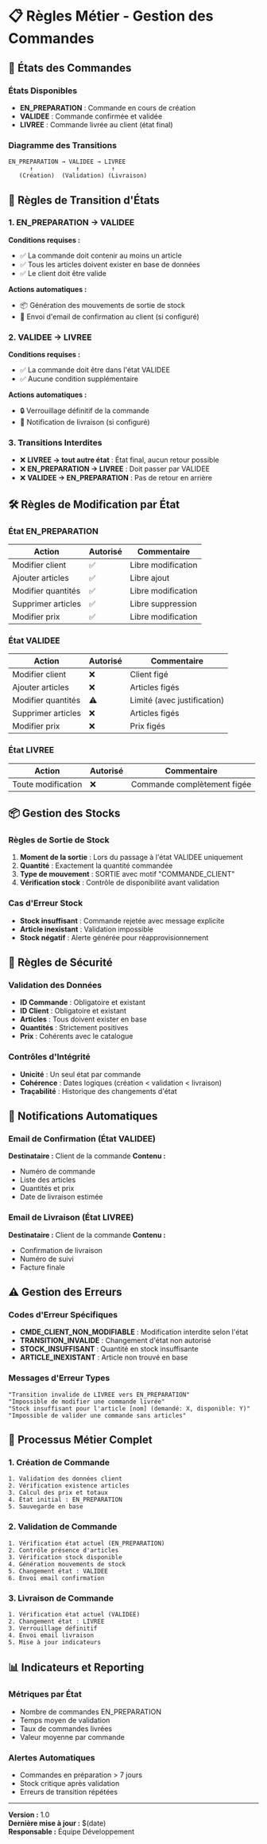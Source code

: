 # 📋 Règles Métier - Gestion des Commandes

## 🔄 États des Commandes

### États Disponibles
- **EN_PREPARATION** : Commande en cours de création
- **VALIDEE** : Commande confirmée et validée
- **LIVREE** : Commande livrée au client (état final)

### Diagramme des Transitions
```
EN_PREPARATION → VALIDEE → LIVREE
      ↑            ↑         ↑
   (Création)  (Validation) (Livraison)
```

## 🚦 Règles de Transition d'États

### 1. EN_PREPARATION → VALIDEE
**Conditions requises :**
- ✅ La commande doit contenir au moins un article
- ✅ Tous les articles doivent exister en base de données
- ✅ Le client doit être valide

**Actions automatiques :**
- 📦 Génération des mouvements de sortie de stock
- 📧 Envoi d'email de confirmation au client (si configuré)

### 2. VALIDEE → LIVREE
**Conditions requises :**
- ✅ La commande doit être dans l'état VALIDEE
- ✅ Aucune condition supplémentaire

**Actions automatiques :**
- 🔒 Verrouillage définitif de la commande
- 📧 Notification de livraison (si configuré)

### 3. Transitions Interdites
- ❌ **LIVREE → tout autre état** : État final, aucun retour possible
- ❌ **EN_PREPARATION → LIVREE** : Doit passer par VALIDEE
- ❌ **VALIDEE → EN_PREPARATION** : Pas de retour en arrière

## 🛠️ Règles de Modification par État

### État EN_PREPARATION
| Action | Autorisé | Commentaire |
|--------|----------|-------------|
| Modifier client | ✅ | Libre modification |
| Ajouter articles | ✅ | Libre ajout |
| Modifier quantités | ✅ | Libre modification |
| Supprimer articles | ✅ | Libre suppression |
| Modifier prix | ✅ | Libre modification |

### État VALIDEE
| Action | Autorisé | Commentaire |
|--------|----------|-------------|
| Modifier client | ❌ | Client figé |
| Ajouter articles | ❌ | Articles figés |
| Modifier quantités | ⚠️ | Limité (avec justification) |
| Supprimer articles | ❌ | Articles figés |
| Modifier prix | ❌ | Prix figés |

### État LIVREE
| Action | Autorisé | Commentaire |
|--------|----------|-------------|
| Toute modification | ❌ | Commande complètement figée |

## 📦 Gestion des Stocks

### Règles de Sortie de Stock
1. **Moment de la sortie** : Lors du passage à l'état VALIDEE uniquement
2. **Quantité** : Exactement la quantité commandée
3. **Type de mouvement** : SORTIE avec motif "COMMANDE_CLIENT"
4. **Vérification stock** : Contrôle de disponibilité avant validation

### Cas d'Erreur Stock
- **Stock insuffisant** : Commande rejetée avec message explicite
- **Article inexistant** : Validation impossible
- **Stock négatif** : Alerte générée pour réapprovisionnement

## 🔐 Règles de Sécurité

### Validation des Données
- **ID Commande** : Obligatoire et existant
- **ID Client** : Obligatoire et existant
- **Articles** : Tous doivent exister en base
- **Quantités** : Strictement positives
- **Prix** : Cohérents avec le catalogue

### Contrôles d'Intégrité
- **Unicité** : Un seul état par commande
- **Cohérence** : Dates logiques (création < validation < livraison)
- **Traçabilité** : Historique des changements d'état

## 📧 Notifications Automatiques

### Email de Confirmation (État VALIDEE)
**Destinataire :** Client de la commande
**Contenu :**
- Numéro de commande
- Liste des articles
- Quantités et prix
- Date de livraison estimée

### Email de Livraison (État LIVREE)
**Destinataire :** Client de la commande
**Contenu :**
- Confirmation de livraison
- Numéro de suivi
- Facture finale

## ⚠️ Gestion des Erreurs

### Codes d'Erreur Spécifiques
- **CMDE_CLIENT_NON_MODIFIABLE** : Modification interdite selon l'état
- **TRANSITION_INVALIDE** : Changement d'état non autorisé
- **STOCK_INSUFFISANT** : Quantité en stock insuffisante
- **ARTICLE_INEXISTANT** : Article non trouvé en base

### Messages d'Erreur Types
```
"Transition invalide de LIVREE vers EN_PREPARATION"
"Impossible de modifier une commande livrée"
"Stock insuffisant pour l'article [nom] (demandé: X, disponible: Y)"
"Impossible de valider une commande sans articles"
```

## 🔄 Processus Métier Complet

### 1. Création de Commande
```
1. Validation des données client
2. Vérification existence articles
3. Calcul des prix et totaux
4. État initial : EN_PREPARATION
5. Sauvegarde en base
```

### 2. Validation de Commande
```
1. Vérification état actuel (EN_PREPARATION)
2. Contrôle présence d'articles
3. Vérification stock disponible
4. Génération mouvements de stock
5. Changement état : VALIDEE
6. Envoi email confirmation
```

### 3. Livraison de Commande
```
1. Vérification état actuel (VALIDEE)
2. Changement état : LIVREE
3. Verrouillage définitif
4. Envoi email livraison
5. Mise à jour indicateurs
```

## 📊 Indicateurs et Reporting

### Métriques par État
- Nombre de commandes EN_PREPARATION
- Temps moyen de validation
- Taux de commandes livrées
- Valeur moyenne par commande

### Alertes Automatiques
- Commandes en préparation > 7 jours
- Stock critique après validation
- Erreurs de transition répétées

---

**Version :** 1.0  
**Dernière mise à jour :** $(date)  
**Responsable :** Équipe Développement